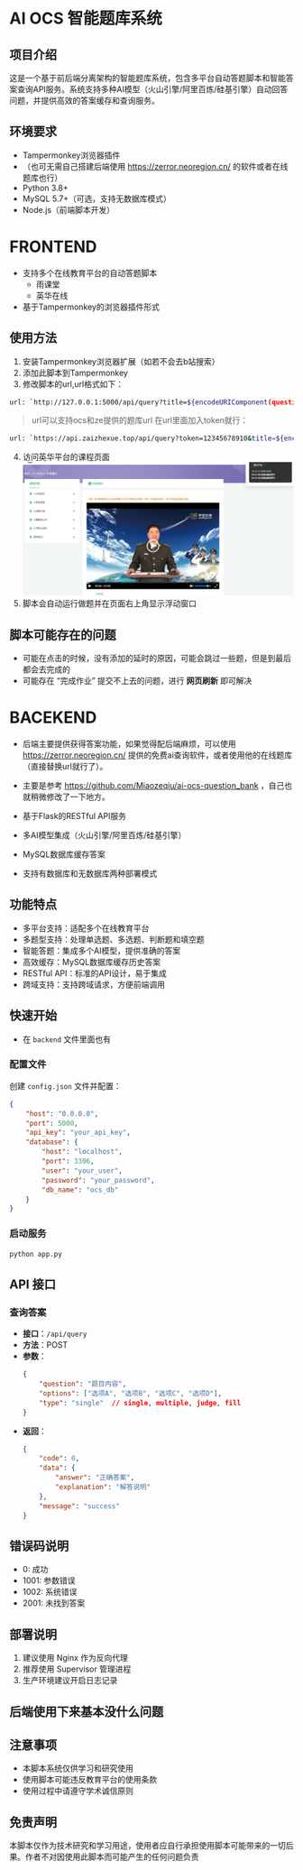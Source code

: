 # AI OCS 智能题库系统

## 项目介绍
这是一个基于前后端分离架构的智能题库系统，包含多平台自动答题脚本和智能答案查询API服务。系统支持多种AI模型（火山引擎/阿里百炼/硅基引擎）自动回答问题，并提供高效的答案缓存和查询服务。

## 环境要求
- Tampermonkey浏览器插件
- （也可无需自己搭建后端使用 https://zerror.neoregion.cn/ 的软件或者在线题库也行）
- Python 3.8+
- MySQL 5.7+（可选，支持无数据库模式）
- Node.js（前端脚本开发）

# FRONTEND
- 支持多个在线教育平台的自动答题脚本
  - 雨课堂
  - 英华在线
- 基于Tampermonkey的浏览器插件形式

## 使用方法
1. 安装Tampermonkey浏览器扩展（如若不会去b站搜索）
2. 添加此脚本到Tampermonkey
3. 修改脚本的url,url格式如下：
```bash
url: `http://127.0.0.1:5000/api/query?title=${encodeURIComponent(question)}&options=${encodeURIComponent(JSON.stringify(options))}&type=${encodeURIComponent(type)}`,

```  
> url可以支持ocs和ze提供的题库url
在url里面加入token就行：
```bash
url: `https://api.zaizhexue.top/api/query?token=12345678910&title=${encodeURIComponent(question)}&options=${encodeURIComponent(JSON.stringify(options))}&type=${encodeURIComponent(type)}`，

```  
4. 访问英华平台的课程页面
![示例图片](./example.png)   
5. 脚本会自动运行做题并在页面右上角显示浮动窗口

## 脚本可能存在的问题
- 可能在点击的时候，没有添加的延时的原因，可能会跳过一些题，但是到最后都会去完成的
- 可能存在 “完成作业” 提交不上去的问题，进行 __网页刷新__ 即可解决

# BACEKEND
- 后端主要提供获得答案功能，如果觉得配后端麻烦，可以使用 https://zerror.neoregion.cn/ 提供的免费ai查询软件，或者使用他的在线题库（直接替换url就行了）。
- 主要是参考 https://github.com/Miaozeqiu/ai-ocs-question_bank ，自己也就稍微修改了一下地方。
  
- 基于Flask的RESTful API服务
- 多AI模型集成（火山引擎/阿里百炼/硅基引擎）
- MySQL数据库缓存答案
- 支持有数据库和无数据库两种部署模式
  
## 功能特点
- 多平台支持：适配多个在线教育平台
- 多题型支持：处理单选题、多选题、判断题和填空题
- 智能答题：集成多个AI模型，提供准确的答案
- 高效缓存：MySQL数据库缓存历史答案
- RESTful API：标准的API设计，易于集成
- 跨域支持：支持跨域请求，方便前端调用

## 快速开始

- 在 `backend` 文件里面也有

###  配置文件
创建 `config.json` 文件并配置：
```json
{
    "host": "0.0.0.0",
    "port": 5000,
    "api_key": "your_api_key",
    "database": {
        "host": "localhost",
        "port": 3306,
        "user": "your_user",
        "password": "your_password",
        "db_name": "ocs_db"
    }
}
```

###  启动服务
```bash
python app.py
```

## API 接口

### 查询答案
- **接口**：`/api/query`
- **方法**：POST
- **参数**：
  ```json
  {
      "question": "题目内容",
      "options": ["选项A", "选项B", "选项C", "选项D"],
      "type": "single"  // single, multiple, judge, fill
  }
  ```
- **返回**：
  ```json
  {
      "code": 0,
      "data": {
          "answer": "正确答案",
          "explanation": "解答说明"
      },
      "message": "success"
  }
  ```

## 错误码说明
- 0: 成功
- 1001: 参数错误
- 1002: 系统错误
- 2001: 未找到答案

## 部署说明
1. 建议使用 Nginx 作为反向代理
2. 推荐使用 Supervisor 管理进程
3. 生产环境建议开启日志记录

## 后端使用下来基本没什么问题

## 注意事项
- 本脚本系统仅供学习和研究使用
- 使用脚本可能违反教育平台的使用条款
- 使用过程中请遵守学术诚信原则

## 免责声明
本脚本仅作为技术研究和学习用途，使用者应自行承担使用脚本可能带来的一切后果。作者不对因使用此脚本而可能产生的任何问题负责
